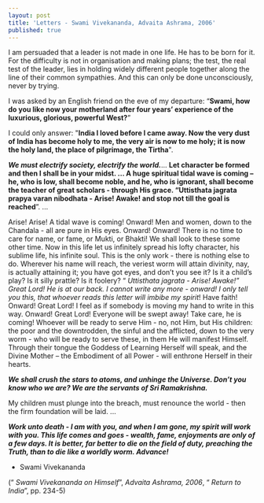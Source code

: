 ```yaml
---
layout: post
title: 'Letters - Swami Vivekananda, Advaita Ashrama, 2006'
published: true
---
```


I am persuaded that a leader is not made in one life. He has to be born for it. For the difficulty is not in organisation and making plans; the test, the real test of the leader, lies in holding widely different people together along the line of their common sympathies. And this can only be done unconsciously, never by trying.

I was asked by an English friend on the eve of my departure: “**Swami, how do you like now your motherland after four years’ experience of the luxurious, glorious, powerful West?**” 

I could only answer: "**India I loved before I came away. Now the very dust of India has become holy to me, the very air is now to me holy; it is now the holy land, the place of pilgrimage, the Tirtha**".

***We must electrify society, electrify the world.***... **Let character be formed and then I shall be in your midst. ... A huge spiritual tidal wave is coming – he, who is low, shall become noble, and he, who is ignorant, shall become the teacher of great scholars - through His grace. “Uttisthata jagrata prapya varan nibodhata - Arise! Awake! and stop not till the goal is reached**”. ...

Arise! Arise! A tidal wave is coming! Onward! Men and women, down to the Chandala - all are pure in His eyes. Onward! Onward! There is no time to care for name, or fame, or Mukti, or Bhakti! We shall look to these some other time. Now in this life let us infinitely spread his lofty character, his sublime life, his infinite soul. This is the only work - there is nothing else to do. Wherever his name will reach, the veriest worm will attain divinity, nay, is actually attaining it; you have got eyes, and don’t you see it? Is it a child’s play? Is it silly prattle? Is it foolery? “  *Uttisthata jagrata - Arise! Awake!” Great Lord! He is at our back. I cannot write any more - onward! I only tell you this, that whoever reads this letter will imbibe my spirit*! Have faith! Onward! Great Lord! I feel as if somebody is moving my hand to write in this way. Onward! Great Lord! Everyone will be swept away! Take care, he is coming! Whoever will be ready to serve Him - no, not Him, but His children: the poor and the downtrodden, the sinful and the afflicted, down to the very worm - who will be ready to serve these, in them He will manifest Himself. Through their tongue the Goddess of Learning Herself will speak, and the Divine Mother – the Embodiment of all Power - will enthrone Herself in their hearts.

***We shall crush the stars to atoms, and unhinge the Universe. Don’t you know who we are? We are the servants of Sri Ramakrishna.***

My children must plunge into the breach, must renounce the world - then the firm foundation will be laid. ...

***Work unto death - I am with you, and when I am gone, my spirit will work with you. This life comes and goes - wealth, fame, enjoyments are only of a few days. It is better, far better to die on the field of duty, preaching the Truth, than to die like a worldly worm. Advance!***

- Swami Vivekananda

(“ *Swami Vivekananda on Himself*”, *Advaita Ashrama, 2006*, “ *Return to India*”, pp. 234-5)
